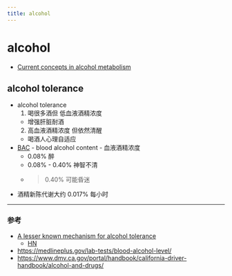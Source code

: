 ```yaml
---
title: alcohol
---
```


# alcohol

- [Current concepts in alcohol metabolism](https://www.sciencedirect.com/science/article/pii/S166526811932143X)

## alcohol tolerance

- alcohol tolerance
  1. 喝很多酒但 低血液酒精浓度
    - 增强肝脏耐酒
  2. 高血液酒精浓度 但依然清醒
    - 喝酒人心理自适应
- [BAC] - blood alcohol content - 血液酒精浓度
  - 0.08% 醉
  - 0.08% - 0.40% 神智不清
  - > 0.40% 可能昏迷
- 酒精新陈代谢大约 0.017% 每小时

[BAC]: https://en.wikipedia.org/wiki/Blood_alcohol_content

---

### 参考
- [A lesser known mechanism for alcohol tolerance](https://trevorklee.com/a-lesser-known-mechanism-for-alcohol-tolerance/)
  - [HN](https://news.ycombinator.com/item?id=28788715)
- https://medlineplus.gov/lab-tests/blood-alcohol-level/
- https://www.dmv.ca.gov/portal/handbook/california-driver-handbook/alcohol-and-drugs/
